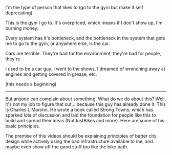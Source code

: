 I'm the type of person that likes to (go to the gym but make it self deprecating)

This is the gym I go to. It's overpriced, which means if I don't show up, I'm burning money.

Every system has it's bottleneck, and the bottleneck in the system that gets me to go to the gym, or anywhere else, is the car.

Cars are terrible. They're bad for the environment, they're bad for people, they're 


I used to be a car guy. I went to the shows, I dreamed of wrenching away at engines and getting covered in grease, etc.

(this needs a beginning)

---

But anyone can complain about something. What do we do about this? Well, it's not my job to figure that out... because this guy has already done it. This is Charles L Marohn. He wrote a book called Strong Towns, which has sparked lots of discussion and laid the foundation for people like this to build and spread their ideas (NotJustBikes and more). Here are some of his basic principles.



The premise of this videos should be explaining principles of better city design while actively using the bad infrastructure available to me, and maybe even show off the good stuff too like the bike path.
